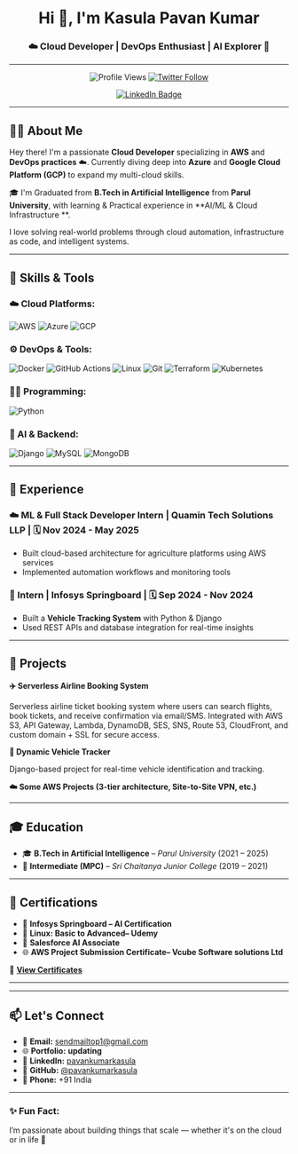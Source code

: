 <h1 align="center">Hi 👋, I'm Kasula Pavan Kumar</h1>
<h3 align="center">☁️ Cloud Developer | DevOps Enthusiast | AI Explorer 🚀</h3>

---

<p align="center">
  <img src="https://komarev.com/ghpvc/?username=pavankumarkasula73&label=Profile%20views&color=0e75b6&style=flat" alt="Profile Views" />
  <a href="https://twitter.com/pavankumarkasu3" target="_blank">
    <img src="https://img.shields.io/twitter/follow/pavankumarkasu3?logo=twitter&style=for-the-badge" alt="Twitter Follow" />
  </a>
</p>

<p align="center">
  <a href="https://linkedin.com/in/pavankumarkasulalinkden" target="_blank">
    <img src="https://img.shields.io/badge/LinkedIn-Connect-blue?style=for-the-badge" alt="LinkedIn Badge" />
  </a>
</p>

---

## 👨‍💻 About Me

Hey there! I'm a passionate **Cloud Developer** specializing in **AWS** and **DevOps practices** ☁️. Currently diving deep into **Azure** and **Google Cloud Platform (GCP)** to expand my multi-cloud skills.

🎓 I'm Graduated from **B.Tech in Artificial Intelligence** from **Parul University**, with learning & Practical experience in **AI/ML & Cloud Infrastructure **.

I love solving real-world problems through cloud automation, infrastructure as code, and intelligent systems.

---

## 🚀 Skills & Tools

### ☁️ Cloud Platforms:
![AWS](https://img.shields.io/badge/AWS-FF9900?style=for-the-badge&logo=amazonaws&logoColor=white)
![Azure](https://img.shields.io/badge/Azure-0078D4?style=for-the-badge&logo=microsoftazure&logoColor=white)
![GCP](https://img.shields.io/badge/GCP-4285F4?style=for-the-badge&logo=googlecloud&logoColor=white)

### ⚙️ DevOps & Tools:
![Docker](https://img.shields.io/badge/Docker-2496ED?style=for-the-badge&logo=docker&logoColor=white)
![GitHub Actions](https://img.shields.io/badge/GitHub%20Actions-2088FF?style=for-the-badge&logo=githubactions&logoColor=white)
![Linux](https://img.shields.io/badge/Linux-FCC624?style=for-the-badge&logo=linux&logoColor=black)
![Git](https://img.shields.io/badge/Git-F05032?style=for-the-badge&logo=git&logoColor=white)
![Terraform](https://img.shields.io/badge/Terraform-623CE4?style=for-the-badge&logo=terraform&logoColor=white)
![Kubernetes](https://img.shields.io/badge/Kubernetes-326CE5?style=for-the-badge&logo=kubernetes&logoColor=white)

### 👨‍💻 Programming:
![Python](https://img.shields.io/badge/Python-3776AB?style=for-the-badge&logo=python&logoColor=white)

### 🧠 AI & Backend:
![Django](https://img.shields.io/badge/Django-092E20?style=for-the-badge&logo=django&logoColor=white)
![MySQL](https://img.shields.io/badge/MySQL-4479A1?style=for-the-badge&logo=mysql&logoColor=white)
![MongoDB](https://img.shields.io/badge/MongoDB-4EA94B?style=for-the-badge&logo=mongodb&logoColor=white)

---

## 💼 Experience

### ☁️ ML & Full Stack Developer Intern | **Quamin Tech Solutions LLP** | 🗓️ Nov 2024 - May 2025  
- Built cloud-based architecture for agriculture platforms using AWS services  
- Implemented automation workflows and monitoring tools  

### 🧠 Intern | **Infosys Springboard** | 🗓️ Sep 2024 - Nov 2024  
- Built a **Vehicle Tracking System** with Python & Django  
- Used REST APIs and database integration for real-time insights   

---

## 🚀 Projects
**✈️ Serverless Airline Booking System**

Serverless airline ticket booking system where users can search flights, book tickets, and receive confirmation via email/SMS. Integrated with AWS S3, API Gateway, Lambda, DynamoDB, SES, SNS, Route 53, CloudFront, and custom domain + SSL for secure access.  

**🚗 Dynamic Vehicle Tracker**

Django-based project for real-time vehicle identification and tracking.

**☁️ Some AWS Projects (3-tier architecture, Site-to-Site VPN, etc.)**

---

## 🎓 Education

- 🎓 **B.Tech in Artificial Intelligence** – *Parul University* (2021 – 2025)  
- 🧮 **Intermediate (MPC)** – *Sri Chaitanya Junior College* (2019 – 2021)

---

## 🏅 Certifications

- 📜 **Infosys Springboard – AI Certification**  
- 🧠 **Linux: Basic to Advanced– Udemy**  
- 🤖 **Salesforce AI Associate**  
- 🌐 **AWS Project Submission Certificate– Vcube Software solutions Ltd**  

📁 [**View Certificates**](https://drive.google.com/file/d/1FFVK5nuJVSpeuQo4PdAN8_cXX7kl1fZT/view?usp=sharing)

---
---

## 📫 Let's Connect

- 📧 **Email:** [sendmailtop1@gmail.com](mailto:sendmailtop1@gmail.com)  
- 🌐 **Portfolio:** **updating**  
- 🔗 **LinkedIn:** [pavankumarkasula](https://linkedin.com/in/pavankumarkasulalinkden)  
- 🐙 **GitHub:** [@pavankumarkasula](https://github.com/pavankumarkasula73)  
- 📱 **Phone:** +91 India  

---

### ✨ Fun Fact:  
I’m passionate about building things that scale — whether it's on the cloud or in life 🚀
